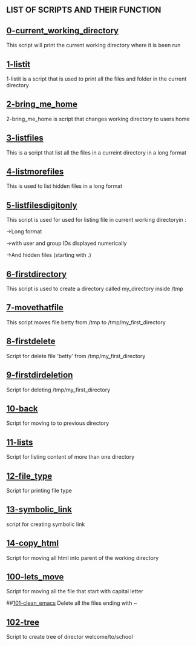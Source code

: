 ## LIST OF SCRIPTS AND THEIR FUNCTION

## [0-current_working_directory](https://github.com/iyidaclem/alx-system_engineering-devops/blob/master/0x00-shell_basics/0-current_working_directory)
This script will print the current working directory where it is been run

## [1-listit](https://github.com/iyidaclem/alx-system_engineering-devops/blob/master/0x00-shell_basics/1-listit)
1-listit is a script that is used to print all the files and folder in the current directory

## [2-bring_me_home](2-bring_me_home)
2-bring_me_home is script that changes working directory to users home

## [3-listfiles](3-listfiles)
This is a script that list all the files in a curreint directory in a long format

## [4-listmorefiles](4-listmorefiles)
This is used to list hidden files in a long format

## [5-listfilesdigitonly](5-listfilesdigitonly)
This script is used for used for listing file in current working directoryin :


->Long format

->with user and group IDs displayed numerically

->And hidden files (starting with .)

## [6-firstdirectory](6-firstdirectory)
This script is used to create a directory called my_directory inside /tmp

## [7-movethatfile](7-movethatfile)
This script moves file betty from /tmp to /tmp/my_first_directory

## [8-firstdelete](8-firstdelete)
Script for delete file 'betty' from /tmp/my_first_directory

## [9-firstdirdeletion](9-firstdirdeletion)
Script for deleting /tmp/my_first_directory

## [10-back](10-back)
Script for moving to to previous directory

## [11-lists](11-lists)
Script for listing content of more than one directory

## [12-file_type](12-file_type)
Script for printing file type

## [13-symbolic_link](13-symbolic_link)
script for creating symbolic link

## [14-copy_html](14-copy_html)
Script for moving all html into parent of the working directory

## [100-lets_move](100-lets_move)
Script for moving all the file that start with capital letter

##[101-clean_emacs](101-clean_emacs)
Delete all the files ending with ~

## [102-tree](102-tree)
Script to create tree of director welcome/to/school